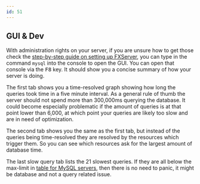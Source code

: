 ```yaml
---
id: 51
---
```


## GUI & Dev

With administration rights on your server, if you are unsure how to get those check the
[step-by-step guide on setting up FXServer](https://docs.rift.net/docs/server-manual/setting-up-a-server/),
you can type in the command `mysql` into the console to open the GUI. You can open that console via the <kbd>F8</kbd> key.
It should show you a concise summary of how your server is doing.

The first tab shows you a time-resolved graph showing how long the queries took time in a five minute interval.
As a general rule of thumb the server should not spend more than 300,000ms querying the database. It could become especially problematic
if the amount of queries is at that point lower than 6,000, at which point your queries are likely too slow and
are in need of optimization.

The second tab shows you the same as the first tab, but instead of the queries being time-resolved they are resolved by the resources
which trigger them. So you can see which resources ask for the largest amount of database time.

The last slow query tab lists the 21 slowest queries. If they are all below the max-limit in [table for MySQL servers](#setup),
then there is no need to panic, it might be database and not a query related issue.
